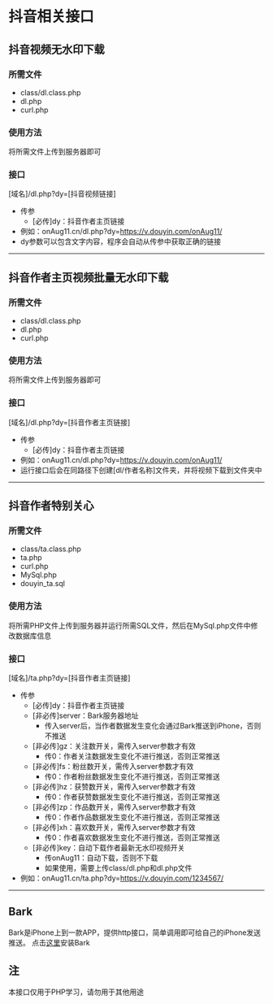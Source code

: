 # 抖音相关接口
## 抖音视频无水印下载
### 所需文件
* class/dl.class.php
* dl.php
* curl.php
### 使用方法
将所需文件上传到服务器即可
### 接口
[域名]/dl.php?dy=[抖音视频链接]
* 传参
  * [必传]dy：抖音作者主页链接
* 例如：onAug11.cn/dl.php?dy=https://v.douyin.com/onAug11/
* dy参数可以包含文字内容，程序会自动从传参中获取正确的链接
***
## 抖音作者主页视频批量无水印下载
### 所需文件
* class/dl.class.php
* dl.php
* curl.php
### 使用方法
将所需文件上传到服务器即可
### 接口
[域名]/dl.php?dy=[抖音作者主页链接]
* 传参
  * [必传]dy：抖音作者主页链接
* 例如：onAug11.cn/dl.php?dy=https://v.douyin.com/onAug11/
* 运行接口后会在同路径下创建[dl/作者名称]文件夹，并将视频下载到文件夹中
***
## 抖音作者特别关心
### 所需文件
* class/ta.class.php
* ta.php
* curl.php
* MySql.php
* douyin_ta.sql
### 使用方法
将所需PHP文件上传到服务器并运行所需SQL文件，然后在MySql.php文件中修改数据库信息
### 接口
[域名]/ta.php?dy=[抖音作者主页链接]
* 传参
  * [必传]dy：抖音作者主页链接
  * [非必传]server：Bark服务器地址
    * 传入server后，当作者数据发生变化会通过Bark推送到iPhone，否则不推送
  * [非必传]gz：关注数开关，需传入server参数才有效
    * 传0：作者关注数据发生变化不进行推送，否则正常推送
  * [非必传]fs：粉丝数开关，需传入server参数才有效
    * 传0：作者粉丝数据发生变化不进行推送，否则正常推送
  * [非必传]hz：获赞数开关，需传入server参数才有效
    * 传0：作者获赞数据发生变化不进行推送，否则正常推送
  * [非必传]zp：作品数开关，需传入server参数才有效
    * 传0：作者作品数据发生变化不进行推送，否则正常推送
  * [非必传]xh：喜欢数开关，需传入server参数才有效
    * 传0：作者喜欢数据发生变化不进行推送，否则正常推送
  * [非必传]key：自动下载作者最新无水印视频开关
    * 传onAug11：自动下载，否则不下载
    * 如果使用，需要上传class/dl.php和dl.php文件
* 例如：onAug11.cn/ta.php?dy=https://v.douyin.com/1234567/
***
## Bark
Bark是iPhone上到一款APP，提供http接口，简单调用即可给自己的iPhone发送推送。
点击[这里](https://apps.apple.com/cn/app/bark-%E7%BB%99%E4%BD%A0%E7%9A%84%E6%89%8B%E6%9C%BA%E5%8F%91%E6%8E%A8%E9%80%81/id1403753865)安装Bark
## 注
本接口仅用于PHP学习，请勿用于其他用途